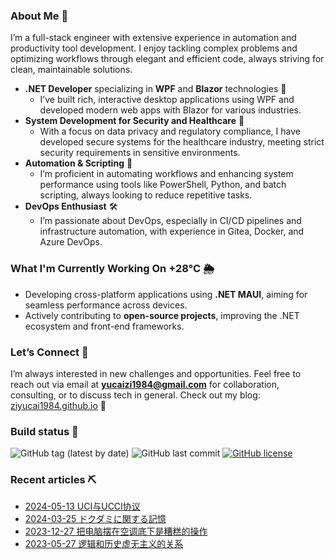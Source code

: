 <!-- 
7/14/2025 12:03:17 AM
-->
### About Me 🚩
I’m a full-stack engineer with extensive experience in automation and productivity tool development. I enjoy tackling complex problems and optimizing workflows through elegant and efficient code, always striving for clean, maintainable solutions.

- **.NET Developer** specializing in **WPF** and **Blazor** technologies 🎨
  - I’ve built rich, interactive desktop applications using WPF and developed modern web apps with Blazor for various industries.
- **System Development for Security and Healthcare** 💊
  - With a focus on data privacy and regulatory compliance, I have developed secure systems for the healthcare industry, meeting strict security requirements in sensitive environments.
- **Automation & Scripting** 🚀
  - I’m proficient in automating workflows and enhancing system performance using tools like PowerShell, Python, and batch scripting, always looking to reduce repetitive tasks.
- **DevOps Enthusiast** 🛠
  - I’m passionate about DevOps, especially in CI/CD pipelines and infrastructure automation, with experience in Gitea, Docker, and Azure DevOps.

### What I'm Currently Working On +28°C 🌦  
- Developing cross-platform applications using **.NET MAUI**, aiming for seamless performance across devices.
- Actively contributing to **open-source projects**, improving the .NET ecosystem and front-end frameworks.

### Let’s Connect 🤝
I’m always interested in new challenges and opportunities. Feel free to reach out via email at **yucaizi1984@gmail.com** for collaboration, consulting, or to discuss tech in general.
Check out my blog: [ziyucai1984.github.io](https://ziyucai1984.github.io) 🐌

### Build status 🚀

![GitHub tag (latest by date)](https://img.shields.io/github/v/tag/ZiYuCai1984/ZiYuCai1984) ![GitHub last commit](https://img.shields.io/github/last-commit/ZiYuCai1984/ZiYuCai1984) [![GitHub license](https://img.shields.io/github/license/ZiYuCai1984/ZiYuCai1984)](https://github.com/ZiYuCai1984/ZiYuCai1984)

### Recent articles ⛏

- [2024-05-13 UCI与UCCI协议](https://ziyucai1984.github.io/d/21dc59c0-9209-48c9-b188-7aeae2bf54b9)
- [2024-03-25 ドクダミに関する記憶](https://ziyucai1984.github.io/d/3276ab94-dfd2-451a-a58e-df4e96011803)
- [2023-12-27 把电脑摆在空调底下是糟糕的操作](https://ziyucai1984.github.io/d/a6bb69af-cb03-4feb-b81f-9352988b62c8)
- [2023-05-27 逻辑和历史虚无主义的关系](https://ziyucai1984.github.io/d/7f73574e-1215-494b-b6da-afe1b852ddfc)
